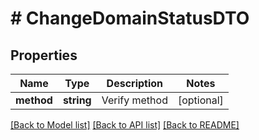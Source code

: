 # # ChangeDomainStatusDTO

## Properties

Name | Type | Description | Notes
------------ | ------------- | ------------- | -------------
**method** | **string** | Verify method | [optional]

[[Back to Model list]](../../README.md#models) [[Back to API list]](../../README.md#endpoints) [[Back to README]](../../README.md)
